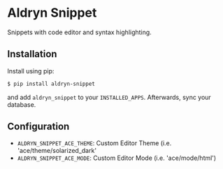 # Aldryn Snippet

Snippets with code editor and syntax highlighting.

## Installation

Install using pip:

```bash
$ pip install aldryn-snippet
```

and add ``aldryn_snippet`` to your ``INSTALLED_APPS``.
Afterwards, sync your database.


## Configuration
* ``ALDRYN_SNIPPET_ACE_THEME``: Custom Editor Theme (i.e. 'ace/theme/solarized_dark'
* ``ALDRYN_SNIPPET_ACE_MODE``: Custom Editor Mode (i.e. 'ace/mode/html')

